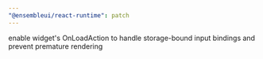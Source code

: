 ```yaml
---
"@ensembleui/react-runtime": patch
---
```


enable widget's OnLoadAction to handle storage-bound input bindings and prevent premature rendering
